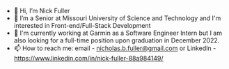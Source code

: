 - 👋 Hi, I’m Nick Fuller
- 👀 I’m a Senior at Missouri University of Science and Technology and I'm interested in Front-end/Full-Stack Development
- 🌱 I'm currently working at Garmin as a Software Engineer Intern but I am also looking for a full-time position upon graduation in December 2022.
- 📫 How to reach me: email - nicholas.b.fuller@gmail.com or LinkedIn - https://www.linkedin.com/in/nick-fuller-88a984149/

<!---
NickFuller24/NickFuller24 is a ✨ special ✨ repository because its `README.md` (this file) appears on your GitHub profile.
You can click the Preview link to take a look at your changes.
--->
